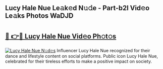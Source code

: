 ## Lucy Hale Nue Le𝚊k𝚎d N𝚞𝚍e - Part-b2l Vid𝚎o Le𝚊ks Photos WaDJD

# <h2><a href="http://fb7cuo6.evod.top/?m=Lucy+Hale+Nue">🔗 👉🔴 Lucy Hale Nue Vid𝚎o Ph𝚘t𝚘s</a></h2>

[![Lucy Hale Nue N𝚞d𝚎s](https://i.imgur.com/8V9OHl7.gif)](http://fb7cuo6.evod.top/?m=Lucy+Hale+Nue)
Influencer Lucy Hale Nue recognized for their dance and lifestyle content on social platforms. Public icon Lucy Hale Nue, celebrated for their tireless efforts to make a positive impact on society. 
